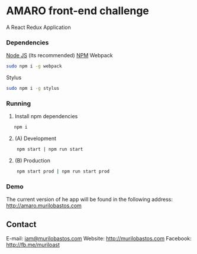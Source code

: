 # AMARO front-end challenge
A React Redux Application

### Dependencies
[Node JS](http://node.org) (lts recommended)
[NPM](https://www.npmjs.com/)
Webpack
```sh 
sudo npm i -g webpack
```
Stylus
```sh
sudo npm i -g stylus
```

### Running

1. Install npm dependencies
 ```sh
    npm i
```
2. (A) Development
```sh
    npm start | npm run start
```
2. (B) Production
```sh
    npm start prod | npm run start prod
``` 

### Demo

The current version of he app will be found in the following address:
http://amaro.murilobastos.com

## Contact

E-mail: iam@murilobastos.com
Website: http://murilobastos.com
Facebook: http://fb.me/muriloast